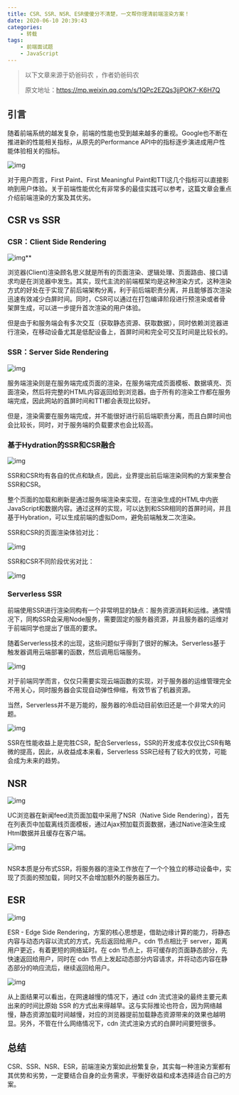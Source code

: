```yaml
---
title: CSR、SSR、NSR、ESR傻傻分不清楚，一文帮你理清前端渲染方案！
date: 2020-06-10 20:39:43
categories:
    - 转载
tags:
    - 前端面试题
    - JavaScript
---
```


> 以下文章来源于奶爸码农 ，作者奶爸码农
>
> 原文地址：https://mp.weixin.qq.com/s/1QPc2EZQs3jjPOK7-K6H7Q



## 引言

随着前端系统的越发复杂，前端的性能也受到越来越多的重视。Google也不断在推进新的性能相关指标，从原先的Performance API中的指标逐步演进成用户性能体验相关的指标。

![img](https://txy-tc-ly-1256104767.cos.ap-guangzhou.myqcloud.com/20200610205022)



对于用户而言，First Paint、First Meaningful Paint和TTI这几个指标可以直接影响到用户体验。关于前端性能优化有非常多的最佳实践可以参考，这篇文章会重点介绍前端渲染的方案及其优劣。

## CSR vs SSR



### CSR：Client Side Rendering

![img](https://txy-tc-ly-1256104767.cos.ap-guangzhou.myqcloud.com/20200610205013)**

浏览器(Client)渲染顾名思义就是所有的页面渲染、逻辑处理、页面路由、接口请求均是在浏览器中发生。其实，现代主流的前端框架均是这种渲染方式，这种渲染方式的好处在于实现了前后端架构分离，利于前后端职责分离，并且能够首次渲染迅速有效减少白屏时间。同时，CSR可以通过在打包编译阶段进行预渲染或者骨架屏生成，可以进一步提升首次渲染的用户体验。



但是由于和服务端会有多次交互（获取静态资源、获取数据），同时依赖浏览器进行渲染，在移动设备尤其是低配设备上，首屏时间和完全可交互时间是比较长的。



### SSR：Server Side Rendering

![img](https://txy-tc-ly-1256104767.cos.ap-guangzhou.myqcloud.com/20200610204600)

服务端渲染则是在服务端完成页面的渲染，在服务端完成页面模板、数据填充、页面渲染，然后将完整的HTML内容返回给到浏览器。由于所有的渲染工作都在服务端完成，因此网站的首屏时间和TTI都会表现比较好。



但是，渲染需要在服务端完成，并不能很好进行前后端职责分离，而且白屏时间也会比较长，同时，对于服务端的负载要求也会比较高。



### 基于Hydration的SSR和CSR融合

![img](https://txy-tc-ly-1256104767.cos.ap-guangzhou.myqcloud.com/20200610204642)

SSR和CSR均有各自的优点和缺点，因此，业界提出前后端渲染同构的方案来整合SSR和CSR。



整个页面的加载和刷新是通过服务端渲染来实现，在渲染生成的HTML中内嵌JavaScript和数据内容。通过这样的实现，可以达到和SSR相同的首屏时间，并且基于Hybration，可以生成前端的虚拟Dom，避免前端触发二次渲染。



SSR和CSR的页面渲染体验对比：

![img](https://txy-tc-ly-1256104767.cos.ap-guangzhou.myqcloud.com/20200610204653)



SSR和CSR不同阶段优劣对比：

![img](https://txy-tc-ly-1256104767.cos.ap-guangzhou.myqcloud.com/20200610204702)



### Serverless SSR

前端使用SSR进行渲染同构有一个非常明显的缺点：服务资源消耗和运维。通常情况下，同构SSR会采用Node服务，需要固定的服务器资源，并且服务器的运维对于前端同学也提出了很高的要求。



随着Serverless技术的出现，这些问题似乎得到了很好的解决。Serverless基于触发器调用云端部署的函数，然后调用后端服务。



![img](https://txy-tc-ly-1256104767.cos.ap-guangzhou.myqcloud.com/20200610204711)



对于前端同学而言，仅仅只需要实现云端函数的实现，对于服务器的运维管理完全不用关心，同时服务器会实现自动弹性伸缩，有效节省了机器资源。



当然，Serverless并不是万能的，服务器的冷启动目前依旧还是一个非常大的问题。



![img](https://txy-tc-ly-1256104767.cos.ap-guangzhou.myqcloud.com/20200610204719)



SSR在性能收益上是完胜CSR，配合Serverless，SSR的开发成本仅仅比CSR有略微的提高，因此，从收益成本来看，Serverless SSR已经有了较大的优势，可能会成为未来的趋势。

## NSR



![img](https://txy-tc-ly-1256104767.cos.ap-guangzhou.myqcloud.com/20200610204728)

UC浏览器在新闻feed流页面加载中采用了NSR（Native Side Rendering），首先在列表页中加载离线页面模板，通过Ajax预加载页面数据，通过Native渲染生成Html数据并且缓存在客户端。

![img](https://txy-tc-ly-1256104767.cos.ap-guangzhou.myqcloud.com/20200610204751)

![img](data:image/gif;base64,iVBORw0KGgoAAAANSUhEUgAAAAEAAAABCAYAAAAfFcSJAAAADUlEQVQImWNgYGBgAAAABQABh6FO1AAAAABJRU5ErkJggg==)

NSR本质是分布式SSR，将服务器的渲染工作放在了一个个独立的移动设备中，实现了页面的预加载，同时又不会增加额外的服务器压力。

## ESR

![img](https://txy-tc-ly-1256104767.cos.ap-guangzhou.myqcloud.com/20200610204800)

ESR - Edge Side Rendering，方案的核心思想是，借助边缘计算的能力，将静态内容与动态内容以流式的方式，先后返回给用户。cdn 节点相比于 server，距离用户更近，有着更短的网络延时。在 cdn 节点上，将可缓存的页面静态部分，先快速返回给用户，同时在 cdn 节点上发起动态部分内容请求，并将动态内容在静态部分的响应流后，继续返回给用户。



![img](https://txy-tc-ly-1256104767.cos.ap-guangzhou.myqcloud.com/20200610204805)

从上面结果可以看出，在网速越慢的情况下，通过 cdn 流式渲染的最终主要元素出来的时间比原始 SSR 的方式出来得越早。这与实际推论也符合，因为网络越慢，静态资源加载时间越慢，对应的浏览器提前加载静态资源带来的效果也越明显。另外，不管在什么网络情况下，cdn 流式渲染方式的白屏时间要短很多。



## 总结



CSR、SSR、NSR、ESR，前端渲染方案如此纷繁复杂，其实每一种渲染方案都有其优势和劣势，一定要结合自身的业务需求，平衡好收益和成本选择适合自己的方案。

